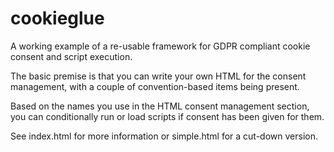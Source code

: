 # cookieglue

A working example of a re-usable framework for GDPR compliant cookie consent and script execution.

The basic premise is that you can write your own HTML for the consent management, with a couple of convention-based items being present.

Based on the names you use in the HTML consent management section, you can conditionally run or load scripts if consent has been given for them.

See index.html for more information or simple.html for a cut-down version.
